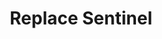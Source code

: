 ---
title: Replace Sentinel
menu:
  docs_{{ .version }}:
    identifier: rd-replace-sentinel
    name: Replace Sentinel
    parent: rd-sentinel-redis
    weight: 42
menu_name: docs_{{ .version }}
---